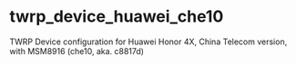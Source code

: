 # twrp_device_huawei_che10
TWRP Device configuration for Huawei Honor 4X, China Telecom version, with MSM8916 (che10, aka. c8817d)
